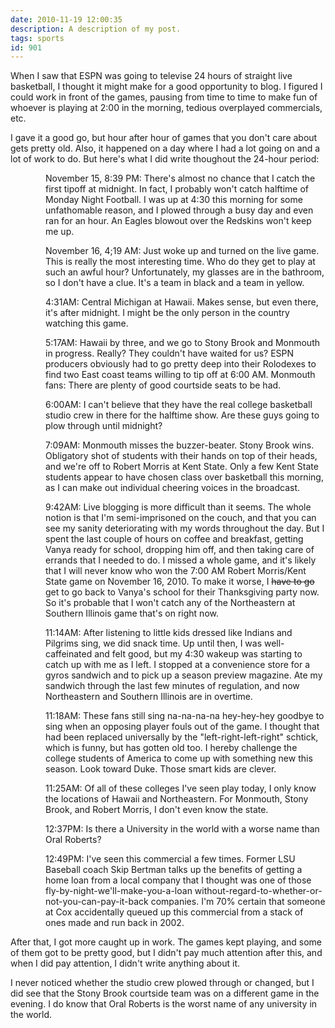 ```yaml
---
date: 2010-11-19 12:00:35
description: A description of my post.
tags: sports
id: 901
---
```

When I saw that ESPN was going to televise 24 hours of straight live basketball, I thought it might make for a good opportunity to blog.  I figured I could work in front of the games, pausing from time to time to make fun of whoever is playing at 2:00 in the morning, tedious overplayed commercials, etc.

I gave it a good go, but hour after hour of games that you don't care about gets pretty old.  Also, it happened on a day where I had a lot going on and a lot of work to do.  But here's what I did write thoughout the 24-hour period:
<!--more-->
<div style="margin-left:4em">November 15, 8:39 PM:  There's almost no chance that I catch the first tipoff at midnight. In fact, I probably won't catch halftime of Monday Night Football. I was up at 4:30 this morning for some unfathomable reason, and I plowed through a busy day and even ran for an hour. An Eagles blowout over the Redskins won't keep me up. 

November 16, 4;19 AM:  Just woke up and turned on the live game. This is really the most interesting time. Who do they get to play at such an awful hour?  Unfortunately, my glasses are in the bathroom, so I don't have a clue. It's a team in black and a team in yellow.

4:31AM:  Central Michigan at Hawaii.  Makes sense, but even there, it's after midnight. I might be the only person in the country watching this game. 

5:17AM:  Hawaii by three, and we go to Stony Brook and Monmouth in progress. Really?  They couldn't have waited for us?  ESPN producers obviously had to go pretty deep into their Rolodexes to find two East coast teams willing to tip off at 6:00 AM. Monmouth fans:  There are plenty of good courtside seats to be had. 

6:00AM:  I can't believe that they have the real college basketball studio crew in there for the halftime show.  Are these guys going to plow through until midnight?

7:09AM:  Monmouth misses the buzzer-beater.  Stony Brook wins.  Obligatory shot of students with their hands on top of their heads, and we're off to Robert Morris at Kent State.  Only a few Kent State students appear to have chosen class over basketball this morning, as I can make out individual cheering voices in the broadcast.

9:42AM:  Live blogging is more difficult than it seems.  The whole notion is that I'm semi-imprisoned on the couch, and that you can see my sanity deteriorating with my words throughout the day.  But I spent the last couple of hours on coffee and breakfast, getting Vanya ready for school, dropping him off, and then taking care of errands that I needed to do.  I missed a whole game, and it's likely that I will never know who won the 7:00 AM Robert Morris/Kent State game on November 16, 2010.  To make it worse, I <del datetime="2010-11-16T13:11:18+00:00">have to go</del> get to go back to Vanya's school for their Thanksgiving party now.  So it's probable that I won't catch any of the Northeastern at Southern Illinois game that's on right now.

11:14AM:  After listening to little kids dressed like Indians and Pilgrims sing, we did snack time. Up until then, I was well-caffeinated and felt good, but my 4:30 wakeup was starting to catch up with me as I left. I stopped at a convenience store for a gyros sandwich and to pick up a season preview magazine. Ate my sandwich through the last few minutes of regulation, and now Northeastern and Southern Illinois are in overtime. 

11:18AM:  These fans still sing na-na-na-na hey-hey-hey goodbye to sing when an opposing player fouls out of the game.  I thought that had been replaced universally by the "left-right-left-right" schtick, which is funny, but has gotten old too.  I hereby challenge the college students of America to come up with something new this season.  Look toward Duke. Those smart kids are clever. 

11:25AM:  Of all of these colleges I've seen play today, I only know the locations of Hawaii and Northeastern.  For Monmouth, Stony Brook, and Robert Morris, I don't even know the state. 

12:37PM:  Is there a University in the world with a worse name than Oral Roberts?

12:49PM:  I've seen this commercial a few times.  Former LSU Baseball coach Skip Bertman talks up the benefits of getting a home loan from a local company that I thought was one of those fly-by-night-we'll-make-you-a-loan without-regard-to-whether-or-not-you-can-pay-it-back companies.  I'm 70% certain that someone at Cox accidentally queued up this commercial from a stack of ones made and run back in 2002.
</div>

After that, I got more caught up in work.  The games kept playing, and some of them got to be pretty good, but I didn't pay much attention after this, and when I did pay attention, I didn't write anything about it.

I never noticed whether the studio crew plowed through or changed, but I did see that the Stony Brook courtside team was on a different game in the evening.  I do know that Oral Roberts is the worst name of any university in the world.